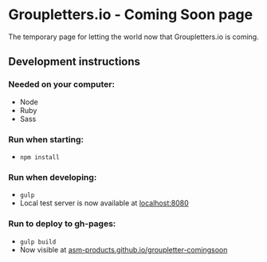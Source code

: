 # Groupletters.io - Coming Soon page

The temporary page for letting the world now that Groupletters.io is coming.

## Development instructions

### Needed on your computer:
- Node
- Ruby
- Sass

### Run when starting:
- `npm install`

### Run when developing:
- `gulp`
- Local test server is now available at [localhost:8080](http://localhost:8080)

### Run to deploy to gh-pages:
- `gulp build`
- Now visible at [asm-products.github.io/groupletter-comingsoon](http://asm-products.github.io/groupletter-comingsoon/)

